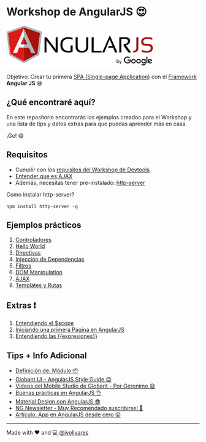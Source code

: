 # Workshop de AngularJS :heart_eyes:

[![AngularJS](images/angularjs.png)](https://www.angularjs.org/)

Objetivo: Crear tu primera [SPA (Single-page Application)](https://es.wikipedia.org/wiki/Single-page_application) con el [Framework](https://es.wikipedia.org/wiki/Framework) **Angular JS** :smile:

## ¿Qué encontraré aquí?

En este repositorio encontrarás los ejemplos creados para el Workshop y una lista de tips y datos extras para que puedas aprender más en casa.

¡Go! :smile:

## Requisitos

- Cumplir con los [requisitos del Workshop de Devtools](https://github.com/ivolivares/workshop-devtools-laboratoria#requisitos-previos).
- [Entender que es AJAX](https://es.wikipedia.org/wiki/AJAX)
- Además, necesitas tener pre-instalado: [http-server](https://www.npmjs.com/package/http-server)

Como instalar http-server?

    npm install http-server -g

## Ejemplos prácticos

1. [Controladores](/Examples/1.Controllers/)
2. [Hello World](/Examples/2.HelloWorld/)
3. [Directivas](/Examples/3.Directives/)
4. [Injección de Dependencias](/Examples/4.DependencyInjection/)
5. [Filtros](/Examples/5.Filters/)
6. [DOM Manipulation](/Examples/6.DOM/)
7. [AJAX](/Examples/7.AJAX/)
8. [Templates y Rutas](/Examples/8.TemplatesAndRoutes/)

## Extras :exclamation:

1. [Entendiendo el $scope](/ExtraExamples/1.Scope)
2. [Iniciando una primera Página en AngularJS](/ExtraExamples/2.HowToFirstPage)
3. [Entendiendo las {{expresiones}}](/ExtraExamples/3.Expressions)

## Tips + Info Adicional

- [Definición de: Módulo :package:](https://es.wikipedia.org/wiki/M%C3%B3dulo_(inform%C3%A1tica))
- [Globant UI - AngularJS Style Guide :wink:](https://github.com/globant-ui/angularjs-styleguide)
- [Videos del Mobile Studio de Globant - Por Geronimo :smile:](https://www.youtube.com/playlist?list=PLQct7-AR0JcFn1wJX0EN1XcPswB_wbKHR)
- [Buenas prácticas en AngularJS :ok_hand:](https://speakerdeck.com/alevardi/buenas-practicas-con-angular-dot-js-1)
- [Material Design con AngularJS :sunglasses:](https://material.angularjs.org/)
- [NG Newsletter - Muy Recomendado suscribirse! :speech_balloon:](http://www.ng-newsletter.com/)
- [Artículo: App en AngularJS desde cero :astonished:](http://weblogs.asp.net/dwahlin/learning-angularjs-by-example-the-customer-manager-application)

------------------

Made with :heart: and :computer:
[@ivolivares](https://github.com/ivolivares)